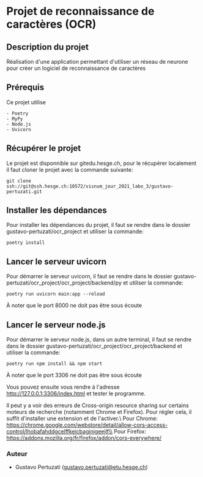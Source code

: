 # Projet de reconnaissance de caractères (OCR)
## Description du projet
Réalisation d'une application permettant d'utiliser un réseau de neurone pour créer un logiciel de reconnaissance de caractères

## Prérequis 
Ce projet utilise
```
- Poetry
- MyPy
- Node.js
- Uvicorn
```

## Récupérer le projet
Le projet est disponnible sur gitedu.hesge.ch, pour le récupérer localement il faut cloner le projet avec la commande suivante:
```
git clone ssh://git@ssh.hesge.ch:10572/visnum_jour_2021_labo_3/gustavo-pertuzati.git
```

## Installer les dépendances
Pour installer les dépendances du projet, il faut se rendre dans le dossier gustavo-pertuzati/ocr_project et utiliser la commande:
```
poetry install
```

## Lancer le serveur uvicorn
Pour démarrer le serveur uvicorn, il faut se rendre dans le dossier gustavo-pertuzati/ocr_project/ocr_project/backend/py et utiliser la commande:
```
poetry run uvicorn main:app --reload
```
À noter que le port 8000 ne doit pas être sous écoute

## Lancer le serveur node.js
Pour démarrer le serveur node.js, dans un autre terminal, il faut se rendre dans le dossier gustavo-pertuzati/ocr_project/ocr_project/backend et utiliser la commande:
```
poetry run npm install && npm start
```
À noter que le port 3306 ne doit pas être sous écoute

Vous pouvez ensuite vous rendre à l'adresse http://127.0.0.1:3306/index.html et tester le programme.

Il peut y a voir des erreurs de Cross-origin resource sharing sur certains moteurs de recherche (notamment Chrome et Firefox). Pour régler cela, il suffit d'installer une extension et de l'activer.\\
Pour Chrome: https://chrome.google.com/webstore/detail/allow-cors-access-control/lhobafahddgcelffkeicbaginigeejlf\\
Pour Firefox: https://addons.mozilla.org/fr/firefox/addon/cors-everywhere/
### Auteur
* Gustavo Pertuzati (gustavo.pertuzati@etu.hesge.ch)

